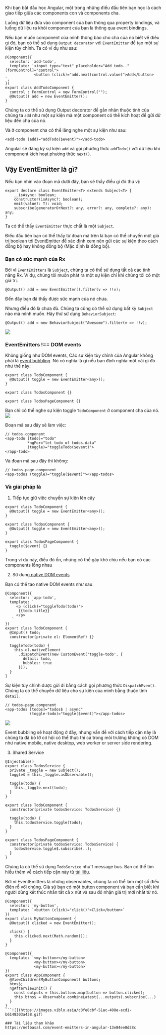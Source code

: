 Khi bạn bắt đầu học Angular, một trong những điều đầu tiên bạn học là cách giao tiếp giữa các components con và components cha.

Luồng dữ liệu đưa vào component của bạn thông qua property bindings, và luồng dữ liệu ra khỏi component của bạn là thông qua event bindings.

Nếu bạn muốn component của mình thông báo cho cha của nó biết về điều gì đó, bạn có thể sử dụng `Output decorator` với `EventEmitter` để tạo một sự kiện tùy chỉnh. Ta có ví dụ như sau:
```
@Component({
  selector: 'add-todo',
  template: `<input type="text" placeholder="Add todo.." [formControl]="control">
             <button (click)="add.next(control.value)">Add</button>
`,
})
export class AddTodoComponent {
  control : FormControl = new FormControl("");
  @Output() add = new EventEmitter();
}
```

Chúng ta có thể sử dụng Output decorator để gắn nhãn thuộc tính của chúng ta `add` như một sự kiện mà một component có thể kích hoạt để gửi dữ liệu đến cha của nó.

Và ở component cha có thể lắng nghe một sự kiện như sau:
```
<add-todo (add)="addTodo($event)"></add-todo>
```

Angular sẽ đăng ký sự kiện `add` và gọi phương thức `addTodo()` với dữ liệu khi component kích hoạt phương thức `next()`.

## Vậy EventEmitter là gì?
Nếu bạn nhìn vào đoạn mã dưới đây, bạn sẽ thấy điều gì đó thú vị:
```
export declare class EventEmitter<T> extends Subject<T> {
    __isAsync: boolean;
    constructor(isAsync?: boolean);
    emit(value?: T): void;
    subscribe(generatorOrNext?: any, error?: any, complete?: any): any;
}
```

Ta có thể thấy `EventEmitter` thực chất là một `Subject`.

Điều đầu tiên bạn có thể thấy từ đoạn mã trên là bạn có thể chuyển một giá trị boolean tới EventEmitter để xác định xem nên gửi các sự kiện theo cách đồng bộ hay không đồng bộ (Mặc định là đồng bộ).

### Bạn có sức mạnh của Rx
Bởi vì `EventEmitters` là `Subject`, chúng ta có thể sử dụng tất cả các tính năng Rx. Ví dụ, chúng tôi muốn phát ra một sự kiện chỉ khi chúng tôi có một giá trị.

```
@Output() add = new EventEmitter().filter(v => !!v);
```
Đến đây bạn đã thấy được sức mạnh của nó chưa.

Nhưng điều đó là chưa đủ. Chúng ta cũng có thể sử dụng bất kỳ `Subject` nào mà mình muốn. Hãy thử sử dụng `BehaviorSubject`:
```
@Output() add = new BehaviorSubject("Awesome").filter(v => !!v);
```

![](https://images.viblo.asia/474d7131-b7c1-47a8-b813-ac268112b546.gif)

### EventEmitters !== DOM events
Không giống như DOM events,  Các sự kiện tùy chỉnh của Angular không phải là [event bubbling](https://www.mattlunn.me.uk/blog/2012/05/what-does-event-bubbling-mean/). Nó có nghĩa là gì nếu bạn định nghĩa một cái gì đó như thế này:
```
export class TodoComponent {
  @Output() toggle = new EventEmitter<any>();
}

export class TodosComponent {}

export class TodosPageComponent {}
```

Bạn chỉ có thể nghe sự kiện toggle `TodoComponent` ở component cha của nó.
![](https://images.viblo.asia/5771b002-4a23-4173-849e-e586ad890b90.png)

Đoạn mã sau đây sẽ làm việc:
```
// todos.component
<app-todo [todo]="todo"
          *ngFor="let todo of todos.data"
          (toggle)="toggleTodo($event)">
</app-todo>
```

Và đoạn mã sau đây thì không:
```
// todos-page.component
<app-todos (toggle)="toggle($event)"></app-todos>
```
### Và giải pháp là
1. Tiếp tục giữ việc chuyển sự kiện lên cây
```
export class TodoComponent {
  @Output() toggle = new EventEmitter<any>();
}

export class TodosComponent {
  @Output() toggle = new EventEmitter<any>();
}

export class TodosPageComponent {
  toggle($event) {}
}
```

Trong ví dụ này, điều đó ổn, nhưng có thể gây khó chịu nếu bạn có các components lồng nhau

2. Sử dụng[ native DOM events](https://davidwalsh.name/customevent)

Bạn có thể tạo native DOM events như sau:
```
@Component({
  selector: 'app-todo',
  template: `
     <p (click)="toggleTodo(todo)">
      {{todo.title}}
     </p>
   `
})
export class TodoComponent {
  @Input() todo;
  constructor(private el: ElementRef) {}

  toggleTodo(todo) {
    this.el.nativeElement
      .dispatchEvent(new CustomEvent('toggle-todo', {
        detail: todo,
        bubbles: true
      }));
  }
}
```

Sự kiện tùy chỉnh được gửi đi bằng cách gọi phương thức `DispatchEven()`. Chúng ta có thể chuyển dữ liệu cho sự kiện của mình bằng thuộc tính `detail`.
```
// todos-page.component
<app-todos [todos]="todos$ | async"
           (toggle-todo)="toggle($event)"></app-todos>
```

![](https://images.viblo.asia/dde2d93b-339e-4570-984d-7ee7acf15fce.gif)

Event bubbling sẽ hoạt động ở đây, nhưng vấn đề với cách tiếp cận này là chúng ta đã bỏ lỡ cơ hội có thể thực thi cả trong môi trường không có DOM như native mobile, native desktop, web worker or server side rendering.

3. Shared Service
```
@Injectable()
export class TodosService {
  private _toggle = new Subject();
  toggle$ = this._toggle.asObservable();

  toggle(todo) {
    this._toggle.next(todo);
  }
}

export class TodoComponent {
  constructor(private todosService: TodosService) {}
  
  toggle(todo) {
    this.todosService.toggle(todo);
  }
}

export class TodosPageComponent {
  constructor(private todosService: TodosService) {
    todosService.toggle$.subscribe(..);
  }
}
```

Chúng ta có thể sử dụng `TodoService` như 1 message bus. Bạn có thể tìm hiểu thêm về cách tiếp cận này từ[ tài liệu](https://angular.io/docs/ts/latest/cookbook/component-communication.html#!#bidirectional-service).

Bởi vì EventEmitters là những observables, chúng ta có thể làm một số điều điên rồ với chúng. Giả sử bạn có một button component và bạn cần biết khi người dùng kết thúc nhấn tất cả x nút và sau đó nhận giá trị mới nhất từ nó.

```
@Component({
  selector: 'my-button',
  template: `<button (click)="click()">Click</button>`
})
export class MyButtonComponent {
  @Output() clicked = new EventEmitter();

  click() {
    this.clicked.next(Math.random());
  }
}

@Component({
  template: `<my-button></my-button>
             <my-button></my-button>
             <my-button></my-button>`
})
export class AppComponent {
  @ViewChildren(MyButtonComponent) buttons;
  btns$;
  ngAfterViewInit() {
    const outputs = this.buttons.map(button => button.clicked);
    this.btns$ = Observable.combineLatest(...outputs).subscribe(...)
  }
}
```![](https://images.viblo.asia/c3fe8cbf-51ac-408e-acd1-b6148303a438.gif)

### Tài liệu tham khảo
https://netbasal.com/event-emitters-in-angular-13e84ee8d28c